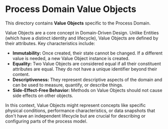# Process Domain Value Objects

This directory contains **Value Objects** specific to the Process Domain.

Value Objects are a core concept in Domain-Driven Design. Unlike Entities (which have a distinct identity and lifecycle), Value Objects are defined by their attributes. Key characteristics include:

*   **Immutability:** Once created, their state cannot be changed. If a different value is needed, a new Value Object instance is created.
*   **Equality:** Two Value Objects are considered equal if all their constituent attributes are equal. They do not have a unique identifier beyond their content.
*   **Descriptiveness:** They represent descriptive aspects of the domain and can be used to measure, quantify, or describe things.
*   **Side-Effect-Free Behavior:** Methods on Value Objects should not cause side effects on other objects.

In this context, Value Objects might represent concepts like specific physical conditions, performance characteristics, or data snapshots that don't have an independent lifecycle but are crucial for describing or configuring parts of the process model.